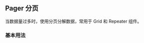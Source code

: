 <div class="demo-header">
<p class="overviewicon">
  <span class="wapi-form-page"/>
</p>

## Pager 分页

<nova-uxlink widget-name="Pager"></nova-uxlink>

当数据量过多时，使用分页分解数据，常用于 Grid 和 Repeater 组件。
</div>

### 基本用法

<nova-demo-view link="pager/basic-usage.vue"></nova-demo-view>

<br>

<nova-attributes link="pager"></nova-attributes>

